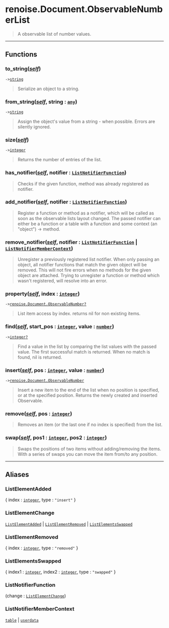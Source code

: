 # renoise.Document.ObservableNumberList<a name="renoise.Document.ObservableNumberList"></a>  
> A observable list of number values.  

<!-- toc -->
  

---  
## Functions
### to_string([*self*](../../API/builtins/self.md))<a name="to_string"></a>
`->`[`string`](../../API/builtins/string.md)  

> Serialize an object to a string.
### from_string([*self*](../../API/builtins/self.md), string : [`any`](../../API/builtins/any.md))<a name="from_string"></a>
`->`[`string`](../../API/builtins/string.md)  

> Assign the object's value from a string - when possible. Errors are
> silently ignored.
### size([*self*](../../API/builtins/self.md))<a name="size"></a>
`->`[`integer`](../../API/builtins/integer.md)  

> Returns the number of entries of the list.
### has_notifier([*self*](../../API/builtins/self.md), notifier : [`ListNotifierFunction`](#ListNotifierFunction))<a name="has_notifier"></a>
> Checks if the given function, method was already registered as notifier.
### add_notifier([*self*](../../API/builtins/self.md), notifier : [`ListNotifierFunction`](#ListNotifierFunction))<a name="add_notifier"></a>
> Register a function or method as a notifier, which will be called as soon as
> the observable lists layout changed. The passed notifier can either be a function
> or a table with a function and some context (an "object") -> method.
### remove_notifier([*self*](../../API/builtins/self.md), notifier : [`ListNotifierFunction`](#ListNotifierFunction) | [`ListNotifierMemberContext`](#ListNotifierMemberContext))<a name="remove_notifier"></a>
> Unregister a previously registered list notifier. When only passing an object,
> all notifier functions that match the given object will be removed.
> This will not fire errors when no methods for the given object are attached.
> Trying to unregister a function or method which wasn't registered, will resolve
> into an error.
### property([*self*](../../API/builtins/self.md), index : [`integer`](../../API/builtins/integer.md))<a name="property"></a>
`->`[`renoise.Document.ObservableNumber`](../../API/renoise/renoise.Document.ObservableNumber.md)[`?`](../../API/builtins/nil.md)  

> List item access by index. returns nil for non existing items.
### find([*self*](../../API/builtins/self.md), start_pos : [`integer`](../../API/builtins/integer.md), value : [`number`](../../API/builtins/number.md))<a name="find"></a>
`->`[`integer`](../../API/builtins/integer.md)[`?`](../../API/builtins/nil.md)  

> Find a value in the list by comparing the list values with the passed
> value. The first successful match is returned. When no match is found, nil
> is returned.
### insert([*self*](../../API/builtins/self.md), pos : [`integer`](../../API/builtins/integer.md), value : [`number`](../../API/builtins/number.md))<a name="insert"></a>
`->`[`renoise.Document.ObservableNumber`](../../API/renoise/renoise.Document.ObservableNumber.md)  

> Insert a new item to the end of the list when no position is specified, or
> at the specified position. Returns the newly created and inserted Observable.
### remove([*self*](../../API/builtins/self.md), pos : [`integer`](../../API/builtins/integer.md))<a name="remove"></a>
> Removes an item (or the last one if no index is specified) from the list.
### swap([*self*](../../API/builtins/self.md), pos1 : [`integer`](../../API/builtins/integer.md), pos2 : [`integer`](../../API/builtins/integer.md))<a name="swap"></a>
> Swaps the positions of two items without adding/removing the items.
> With a series of swaps you can move the item from/to any position.  



---  
## Aliases  
### ListElementAdded<a name="ListElementAdded"></a>
{ index : [`integer`](../../API/builtins/integer.md), type : `"insert"` }  
  
  
### ListElementChange<a name="ListElementChange"></a>
[`ListElementAdded`](#ListElementAdded) | [`ListElementRemoved`](#ListElementRemoved) | [`ListElementsSwapped`](#ListElementsSwapped)  
  
  
### ListElementRemoved<a name="ListElementRemoved"></a>
{ index : [`integer`](../../API/builtins/integer.md), type : `"removed"` }  
  
  
### ListElementsSwapped<a name="ListElementsSwapped"></a>
{ index1 : [`integer`](../../API/builtins/integer.md), index2 : [`integer`](../../API/builtins/integer.md), type : `"swapped"` }  
  
  
### ListNotifierFunction<a name="ListNotifierFunction"></a>
(change : [`ListElementChange`](#ListElementChange))  
  
  
### ListNotifierMemberContext<a name="ListNotifierMemberContext"></a>
[`table`](../../API/builtins/table.md) | [`userdata`](../../API/builtins/userdata.md)  
  
  

